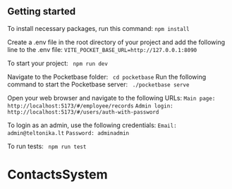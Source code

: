 ## Getting started

To install necessary packages, run this command:
`npm install `

Create a .env file in the root directory of your project and add the following line to the .env file:
`VITE_POCKET_BASE_URL=http://127.0.0.1:8090 `

To start your project:
` npm run dev`

Navigate to the Pocketbase folder:
` cd pocketbase`
Run the following command to start the Pocketbase server:
` ./pocketbase serve`

Open your web browser and navigate to the following URLs:
`Main page: http://localhost:5173/#/employee/records`
`Admin login: http://localhost:5173/#/users/auth-with-password`

To login as an admin, use the following credentials:
`Email: admin@teltonika.lt`
`Password: adminadmin`

To run tests:
` npm run test`

# ContactsSystem
